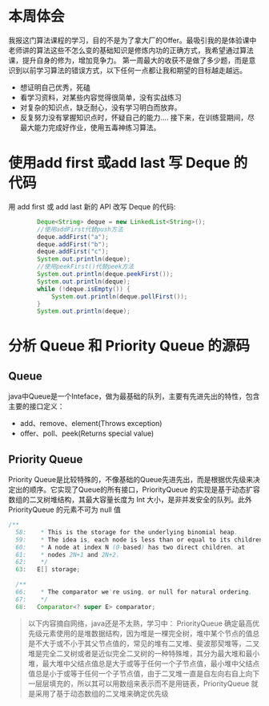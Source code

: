 # 本周体会
我报这门算法课程的学习，目的不是为了拿大厂的Offer。最吸引我的是体验课中老师讲的算法这些不怎么变的基础知识是修炼内功的正确方式，我希望通过算法课，提升自身的修为，增加竞争力。
第一周最大的收获不是做了多少题，而是意识到以前学习算法的错误方式，以下任何一点都让我和期望的目标越走越远。
  - 想证明自己优秀，死磕
  - 看学习资料，对某些内容觉得很简单，没有实战练习
  - 对复杂的知识点，缺乏耐心，没有学习明白而放弃。
  - 反复努力没有掌握知识点时，怀疑自己的能力....
接下来，在训练营期间，尽最大能力完成好作业，使用五毒神练习算法。
    
# 使用add first 或add last 写 Deque 的代码
用 add first 或 add last 新的 API 改写 Deque 的代码:
```java
        Deque<String> deque = new LinkedList<String>();
        //使用addFirst代替push方法
        deque.addFirst("a");
        deque.addFirst("b");
        deque.addFirst("c");
        System.out.println(deque);
        //使用peekFirst()代替peek方法
        System.out.println(deque.peekFirst());
        System.out.println(deque);
        while (!deque.isEmpty()) {
            System.out.println(deque.pollFirst());
        }
        System.out.println(deque);
```
 # 分析 Queue 和 Priority Queue 的源码
 ## Queue
 java中Queue是一个Inteface，做为最基础的队列，主要有先进先出的特性，包含主要的接口定义：
 - add、remove、element(Throws exception)
 - offer、poll、peek(Returns special value)
 ## Priority Queue
 Priority Queue是比较特殊的，不像基础的Queue先进先出，而是根据优先级来决定出的顺序。它实现了Queue的所有接口，PriorityQueue 的实现是基于动态扩容数组的二叉树堆结构，其最大容量长度为 Int 大小，是非并发安全的队列。此外 PriorityQueue 的元素不可为 null 值
```java
/**
  58:    * This is the storage for the underlying binomial heap.
  59:    * The idea is, each node is less than or equal to its children.
  60:    * A node at index N (0-based) has two direct children, at
  61:    * nodes 2N+1 and 2N+2.
  62:    */
  63:   E[] storage;
  
  /**
  66:    * The comparator we're using, or null for natural ordering.
  67:    */
  68:   Comparator<? super E> comparator;
```
> 以下内容摘自网络，java还是不太熟，学习中：
> PriorityQueue 确定最高优先级元素使用的是堆数据结构，因为堆是一棵完全树，堆中某个节点的值总是不大于或不小于其父节点值的，常见的堆有二叉堆、斐波那契堆等，二叉堆是完全二叉树或者是近似完全二叉树的一种特殊堆，其分为最大堆和最小堆，最大堆中父结点值总是大于或等于任何一个子节点值，最小堆中父结点值总是小于或等于任何一个子节点值，由于二叉堆一直是自左向右自上向下一层层填充的，所以其可以用数组来表示而不是用链表，PriorityQueue 就是采用了基于动态数组的二叉堆来确定优先级

 
